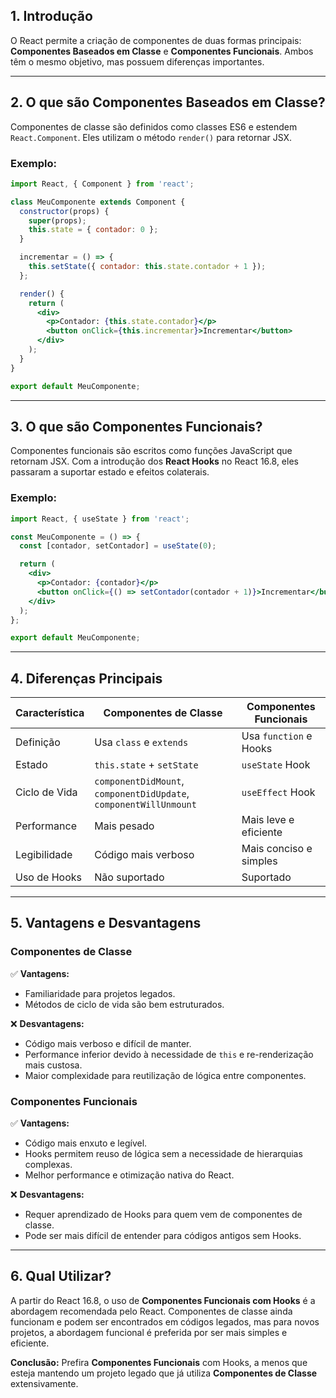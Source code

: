 
## 1. Introdução

O React permite a criação de componentes de duas formas principais: **Componentes Baseados em Classe** e **Componentes Funcionais**. Ambos têm o mesmo objetivo, mas possuem diferenças importantes.

---

## 2. O que são Componentes Baseados em Classe?

Componentes de classe são definidos como classes ES6 e estendem `React.Component`. Eles utilizam o método `render()` para retornar JSX.

### **Exemplo:**

```jsx
import React, { Component } from 'react';

class MeuComponente extends Component {
  constructor(props) {
    super(props);
    this.state = { contador: 0 };
  }

  incrementar = () => {
    this.setState({ contador: this.state.contador + 1 });
  };

  render() {
    return (
      <div>
        <p>Contador: {this.state.contador}</p>
        <button onClick={this.incrementar}>Incrementar</button>
      </div>
    );
  }
}

export default MeuComponente;
```

---

## 3. O que são Componentes Funcionais?

Componentes funcionais são escritos como funções JavaScript que retornam JSX. Com a introdução dos **React Hooks** no React 16.8, eles passaram a suportar estado e efeitos colaterais.

### **Exemplo:**

```jsx
import React, { useState } from 'react';

const MeuComponente = () => {
  const [contador, setContador] = useState(0);

  return (
    <div>
      <p>Contador: {contador}</p>
      <button onClick={() => setContador(contador + 1)}>Incrementar</button>
    </div>
  );
};

export default MeuComponente;
```

---

## 4. Diferenças Principais

|Característica|Componentes de Classe|Componentes Funcionais|
|---|---|---|
|Definição|Usa `class` e `extends`|Usa `function` e Hooks|
|Estado|`this.state` + `setState`|`useState` Hook|
|Ciclo de Vida|`componentDidMount`, `componentDidUpdate`, `componentWillUnmount`|`useEffect` Hook|
|Performance|Mais pesado|Mais leve e eficiente|
|Legibilidade|Código mais verboso|Mais conciso e simples|
|Uso de Hooks|Não suportado|Suportado|

---

## 5. Vantagens e Desvantagens

### **Componentes de Classe**

✅ **Vantagens:**

- Familiaridade para projetos legados.
- Métodos de ciclo de vida são bem estruturados.

❌ **Desvantagens:**

- Código mais verboso e difícil de manter.
- Performance inferior devido à necessidade de `this` e re-renderização mais custosa.
- Maior complexidade para reutilização de lógica entre componentes.

### **Componentes Funcionais**

✅ **Vantagens:**

- Código mais enxuto e legível.
- Hooks permitem reuso de lógica sem a necessidade de hierarquias complexas.
- Melhor performance e otimização nativa do React.

❌ **Desvantagens:**

- Requer aprendizado de Hooks para quem vem de componentes de classe.
- Pode ser mais difícil de entender para códigos antigos sem Hooks.

---

## 6. Qual Utilizar?

A partir do React 16.8, o uso de **Componentes Funcionais com Hooks** é a abordagem recomendada pelo React. Componentes de classe ainda funcionam e podem ser encontrados em códigos legados, mas para novos projetos, a abordagem funcional é preferida por ser mais simples e eficiente.

**Conclusão:** Prefira **Componentes Funcionais** com Hooks, a menos que esteja mantendo um projeto legado que já utiliza **Componentes de Classe** extensivamente.